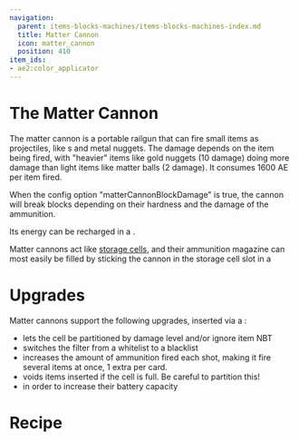 ```yaml
---
navigation:
  parent: items-blocks-machines/items-blocks-machines-index.md
  title: Matter Cannon
  icon: matter_cannon
  position: 410
item_ids:
- ae2:color_applicator
---
```

# The Matter Cannon

<ItemImage id="matter_cannon" scale="4" />

The matter cannon is a portable railgun that can fire small items as projectiles, like <ItemLink id="matter_ball" />s and metal nuggets. The damage
depends on the item being fired, with "heavier" items like gold nuggets (10 damage) doing more damage than light items like matter balls (2 damage).
It consumes 1600 AE per item fired.

When the config option "matterCannonBlockDamage" is true, the cannon will break blocks depending on their hardness and
the damage of the ammunition.

Its energy can be recharged in a <ItemLink id="charger" />.

Matter cannons act like [storage cells](storage_cells.md), and their ammunition magazine can most easily be filled by sticking
the cannon in the storage cell slot in a <ItemLink id="chest" />

# Upgrades

Matter cannons support the following upgrades, inserted via a <ItemLink id="cell_workbench" />:

- <ItemLink id="fuzzy_card" /> lets the cell be partitioned by damage level and/or ignore item NBT
- <ItemLink id="inverter_card" /> switches the filter from a whitelist to a blacklist
- <ItemLink id="speed_card" /> increases the amount of ammunition fired each shot, making it fire several items at once, 1 extra per card.
- <ItemLink id="void_card" /> voids items inserted if the cell is full. Be careful to partition this!
- <ItemLink id="energy_card" /> in order to increase their battery capacity

# Recipe

<RecipeFor id="matter_cannon" />